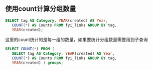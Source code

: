 ## 使用count计算分组数量
```sql
SELECT tag AS Category, YEAR(created) AS Year,
   COUNT(*) AS Counts FROM fyi_links GROUP BY tag,
   YEAR(created);
```
这里的count统计的是每一组的数量，如果要统计分组数量需要用到子查询
```sql
SELECT COUNT(*) FROM (
   SELECT tag AS Category, YEAR(created) AS Year,
   COUNT(*) AS Counts FROM fyi_links GROUP BY tag,
   YEAR(created) ) groups;
```
